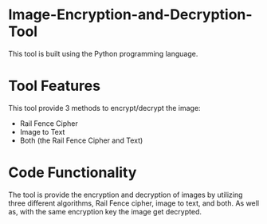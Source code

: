 # Image-Encryption-and-Decryption-Tool
This tool is built using the Python programming language.

# Tool Features
This tool provide 3 methods to encrypt/decrypt the image:
* Rail Fence Cipher 
* Image to Text 
* Both (the Rail Fence Cipher and Text)

# Code Functionality
The tool is provide the encryption and decryption of images by utilizing three different algorithms, Rail Fence cipher, image to text, and both. As well as, with the same encryption key the image get decrypted.

